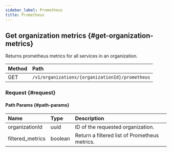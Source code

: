 ```yaml
---
sidebar_label: Prometheus
title: Prometheus
---
```


## Get organization metrics {#get-organization-metrics}

Returns prometheus metrics for all services in an organization.

| Method | Path |
| :----- | :--- |
| GET | `/v1/organizations/{organizationId}/prometheus` |

### Request {#request}

#### Path Params {#path-params}

| Name | Type | Description |
| :--- | :--- | :---------- |
| organizationId | uuid | ID of the requested organization. | 
| filtered_metrics | boolean | Return a filtered list of Prometheus metrics. | 

